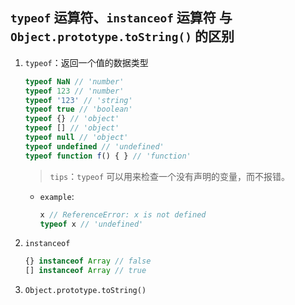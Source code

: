 ## `typeof` 运算符、`instanceof` 运算符 与 `Object.prototype.toString()` 的区别

1. `typeof`：返回一个值的数据类型
   ```js
   typeof NaN // 'number'
   typeof 123 // 'number'
   typeof '123' // 'string'
   typeof true // 'boolean'
   typeof {} // 'object'
   typeof [] // 'object'
   typeof null // 'object'
   typeof undefined // 'undefined'
   typeof function f() { } // 'function'
   ```
   > `tips`：`typeof` 可以用来检查一个没有声明的变量，而不报错。  
   - `example`:
     ```js
     x // ReferenceError: x is not defined
     typeof x // 'undefined'
     ```
2. `instanceof`
   ```js
   {} instanceof Array // false
   [] instanceof Array // true
   ```

3. `Object.prototype.toString()`